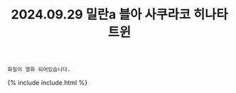 ﻿---
title: 2024.09.29 밀란a 블아 사쿠라코 히나타 트윈
categories: [2024, 스튜디오, 코스프레]
comments: false
model: [
    "milana240929_cos_niRin_8",
    "milana240929_F_tok2U",
    "milana240929_cos_niRin_8_F_tok2U",
    "milana240929_F_tok2U_cos_niRin_8",
]
thumbnail: /assets/img/2024/09-29/F_니린/트윈3.webp
---

`화질이 열화 되어있습니다.`

{% include include.html %}
